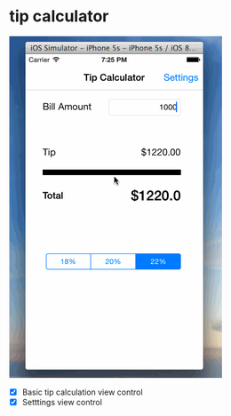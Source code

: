 tip calculator
====

![Animated gif demo of IOS tip app](https://github.com/lieyang/tips/blob/master/tips.gif)

- [x] Basic tip calculation view control
- [x] Setttings view control
